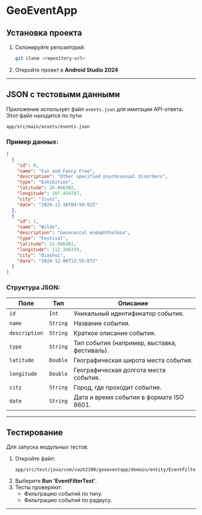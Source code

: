 # GeoEventApp

## Установка проекта
1. Склонируйте репозиторий:  
   ```bash
   git clone <repository-url>
   ```
2. Откройте проект в **Android Studio 2024**

---

## JSON с тестовыми данными

Приложение использует файл `events.json` для имитации API-ответа.  
Этот файл находится по пути:  
```
app/src/main/assets/events.json
```

### Пример данных:
```json
[
  {
    "id": 0,
    "name": "Fun and Fancy Free",
    "description": "Other specified psychosexual disorders",
    "type": "Exhibition",
    "latitude": 26.096382,
    "longitude": 107.454787,
    "city": "Jiusi",
    "date": "2024-12-16T04:50:02Z"
  },
  {
    "id": 1,
    "name": "Wilde",
    "description": "Gonococcal endophthalmia",
    "type": "Festival",
    "latitude": 24.086481,
    "longitude": 112.346259,
    "city": "Qiashui",
    "date": "2024-12-06T13:55:07Z"
  }
]
```

### Структура JSON:
| Поле          | Тип          | Описание                               |
|---------------|--------------|----------------------------------------|
| `id`          | `Int`        | Уникальный идентификатор события.      |
| `name`        | `String`     | Название события.                      |
| `description` | `String`     | Краткое описание события.              |
| `type`        | `String`     | Тип события (например, выставка, фестиваль). |
| `latitude`    | `Double`     | Географическая широта места события.   |
| `longitude`   | `Double`     | Географическая долгота места события.  |
| `city`        | `String`     | Город, где проходит событие.           |
| `date`        | `String`     | Дата и время события в формате ISO 8601. |

---

## Тестирование
Для запуска модульных тестов:
1. Откройте файл:  
   ```
   app/src/test/java/com/vazh2100/geoeventapp/domain/entity/EventFilterTest.kt
   ```
2. Выберите **Run 'EventFilterTest'**.
3. Тесты проверяют:
   - Фильтрацию событий по типу.
   - Фильтрацию событий по радиусу.

---
